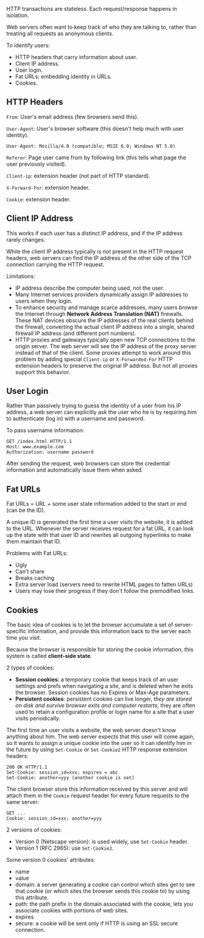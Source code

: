 HTTP transactions are stateless. Each request/response happens in isolation.

Web servers often want to keep track of who they are talking to, rather than treating all requests as anonymous clients.

To identify users:
- HTTP headers that carry information about user.
- Client IP address.
- User login.
- Fat URLs: embedding identity in URLs.
- Cookies.

## HTTP Headers

`From`: User's email address (few browsers send this).

`User-Agent`: User's browser software (this doesn't help much with user identity).

```
User-Agent: Mozilla/4.0 (compatible; MSIE 6.0; Windows NT 5.0)
```

`Referer`: Page user came from by following link (this tells what page the user previously visited).

`Client-ip`: extension header (not part of HTTP standard).

`X-Forward-For`: extension header.

`Cookie`: extension header.

## Client IP Address

This works if each user has a distinct IP address, and if the IP address rarely changes.

While the client IP address typically is not present in the HTTP request headers, web servers can find the IP address of the other side of the TCP connection carrying the HTTP request.

Limitations:
- IP address describe the computer being used, not the user.
- Many Internet services providers dynamically assign IP addresses to users when they login.
- To enhance security and manage scarce addresses, many users browse the Internet through **Network Address Translation (NAT)** firewalls. These NAT devices obscure the IP addresses of the real clients behind the firewall, converting the actual client IP address into a single, shared firewall IP address (and different port numbers).
- HTTP proxies and gateways typically open new TCP connections to the origin server. The web server will see the IP address of the proxy server instead of that of the client. Some proxies attempt to work around this problem by adding special `Client-ip` or `X-Forwarded-For` HTTP extension headers to preserve the original IP address. But not all proxies support this behavior.

## User Login

Rather than passively trying to guess the identity of a user from his IP address, a web server can explicitly ask the user who he is by requiring him to authenticate (log in) with a username and password.

To pass username information:

```
GET /index.html HTTP/1.1
Host: www.example.com
Authorization: username password
```

After sending the request, web browsers can store the credential information and automatically issue them when asked.

## Fat URLs

Fat URLs = URL + some user state information added to the start or end (can be the ID).

A unique ID is generated the first time a user visits the website, it is added to the URL. Whenever the server receives request for a fat URL, it can look up the state with that user ID and rewrites all outgoing hyperlinks to make them maintain that ID.

Problems with Fat URLs:
- Ugly
- Can't share
- Breaks caching
- Extra server load (servers need to rewrite HTML pages to fatten URLs)
- Users may lose their progress if they don't follow the premodified links.

## Cookies

The basic idea of cookies is to let the browser accumulate a set of server-specific information, and provide this information back to the server each time you visit.

Because the browser is responsible for storing the cookie information, this system is called **client-side state**.

2 types of cookies:
- **Session cookies**: a temporary cookie that keeps track of an user settings and prefs when navigating a site, and is deleted when he exits the browser. Session cookies has no Expires or Max-Age parameters.
- **Persistent cookies**: persistent cookies can live longer, *they are stored on disk and survive browser exits and computer restarts*, they are often used to retain a configuration profile or login name for a site that a user visits periodically.

The first time an user visits a website, the web server doesn't know anything about him. The web server expects that this user will come again, so it wants to assign a unique cookie into the user so it can identify him in the future by using `Set-Cookie` or `Set-Cookie2` HTTP response extension headers:

```
200 OK HTTP/1.1
Set-Cookie: session_id=xxx; expires = abc
Set-Cookie: another=yyy (another cookie is set)
```

The client browser store this information received by this server and will attach them in the `Cookie` request header for every future requests to the same server:

```
GET ...
Cookie: session_id=xxx; another=yyy
```

2 versions of cookies:
- Version 0 (Netscape version): is used widely, use `Set-Cookie` header.
- Version 1 (RFC 2965): use `Set-Cookie2`.

Some version 0 cookies' attributes:
- name
- value
- domain: a server generating a cookie can control which sites get to see that cookie (or which sites the browser sends this cookie to) by using this attribute.
- path: the path prefix in the domain associated with the cookie, lets you associate cookies with portions of web sites.
- expires
- secure: a cookie will be sent only if HTTP is using an SSL secure connection.

